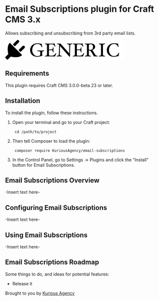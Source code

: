 # Email Subscriptions plugin for Craft CMS 3.x

Allows subscribing and unsubscribing from 3rd party email lists.

![Screenshot](resources/img/plugin-logo.png)

## Requirements

This plugin requires Craft CMS 3.0.0-beta.23 or later.

## Installation

To install the plugin, follow these instructions.

1. Open your terminal and go to your Craft project:

        cd /path/to/project

2. Then tell Composer to load the plugin:

        composer require KuriousAgency/email-subscriptions

3. In the Control Panel, go to Settings → Plugins and click the “Install” button for Email Subscriptions.

## Email Subscriptions Overview

-Insert text here-

## Configuring Email Subscriptions

-Insert text here-

## Using Email Subscriptions

-Insert text here-

## Email Subscriptions Roadmap

Some things to do, and ideas for potential features:

* Release it

Brought to you by [Kurious Agency](https://kurious.agency)
